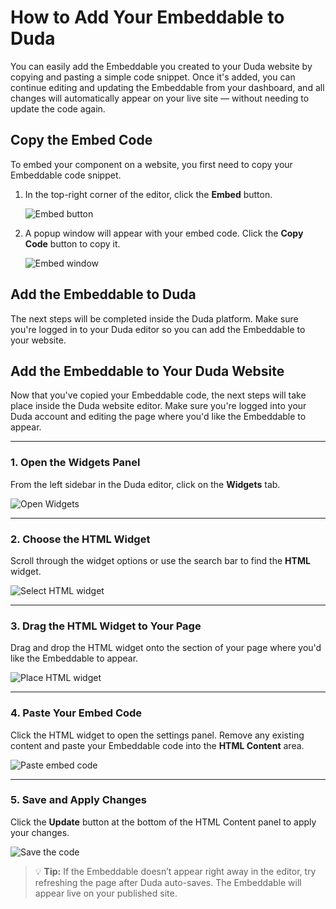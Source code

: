# How to Add Your Embeddable to Duda

You can easily add the Embeddable you created to your Duda website by copying and pasting a simple code snippet. Once it's added, you can continue editing and updating the Embeddable from your dashboard, and all changes will automatically appear on your live site — without needing to update the code again.

## Copy the Embed Code

To embed your component on a website, you first need to copy your Embeddable code snippet.

1. In the top-right corner of the editor, click the **Embed** button.

   ![Embed button](../general/embed-button.png)

2. A popup window will appear with your embed code. Click the **Copy Code** button to copy it.

   ![Embed window](../general/embed-window.png)

## Add the Embeddable to Duda

The next steps will be completed inside the Duda platform. Make sure you're logged in to your Duda editor so you can add the Embeddable to your website.

## Add the Embeddable to Your Duda Website

Now that you've copied your Embeddable code, the next steps will take place inside the Duda website editor. Make sure you're logged into your Duda account and editing the page where you'd like the Embeddable to appear.

---

### 1. Open the Widgets Panel

From the left sidebar in the Duda editor, click on the **Widgets** tab.

![Open Widgets](how-to-add-widget-duda-1.jpg)

---

### 2. Choose the HTML Widget

Scroll through the widget options or use the search bar to find the **HTML** widget.

![Select HTML widget](how-to-add-widget-duda-2.jpg)

---

### 3. Drag the HTML Widget to Your Page

Drag and drop the HTML widget onto the section of your page where you'd like the Embeddable to appear.

![Place HTML widget](how-to-add-widget-duda-3.jpg)

---

### 4. Paste Your Embed Code

Click the HTML widget to open the settings panel. Remove any existing content and paste your Embeddable code into the **HTML Content** area.

![Paste embed code](how-to-add-widget-duda-4.jpg)

---

### 5. Save and Apply Changes

Click the **Update** button at the bottom of the HTML Content panel to apply your changes.

![Save the code](how-to-add-widget-duda-5.jpg)

> 💡 **Tip:** If the Embeddable doesn’t appear right away in the editor, try refreshing the page after Duda auto-saves. The Embeddable will appear live on your published site.
